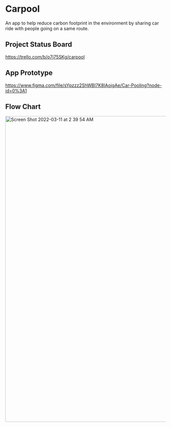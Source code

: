 # Carpool

An app to help reduce carbon footprint in the environment by sharing car ride with people going on a same route.

## Project Status Board

https://trello.com/b/o7j75SKg/carpool

## App Prototype

https://www.figma.com/file/sYpzzz2ShWBI7K8lAojgAe/Car-Pooling?node-id=0%3A1

## Flow Chart

<img width="958" alt="Screen Shot 2022-03-11 at 2 39 54 AM" src="https://user-images.githubusercontent.com/56787472/157823562-dacb9678-1171-42d8-b46d-5bf0c7f664c2.png">
